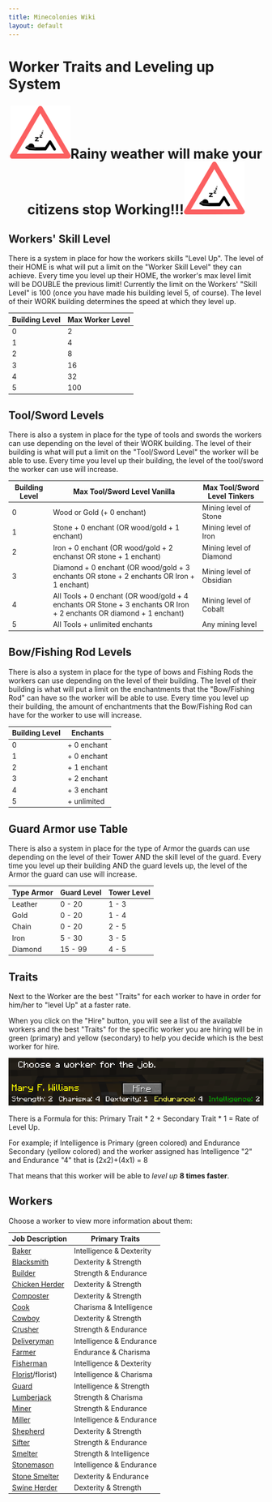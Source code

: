 ```yaml
---
title: Minecolonies Wiki
layout: default
---
```

# Worker Traits and Leveling up System

<p style="text-align:center; font-size:20pt;"><img src="../../assets/images/tutorial/Sleep.png" alt="Sleep"><b>Rainy weather will make your citizens stop Working!!!</b><img src="../../assets/images/tutorial/Sleep.png" alt="Sleep"></p>

## Workers' Skill Level

There is a system in place for how the workers skills "Level Up". The level of their HOME is what will put a limit on the "Worker Skill Level" they can achieve. Every time you level up their HOME, the worker's max level limit will be DOUBLE the previous limit! Currently the limit on the Workers' "Skill Level" is 100 (once you have made his building level 5, of course). The level of their WORK building determines the speed at which they level up.

| Building Level | Max Worker Level |
| -------------- | ---------------- |
| 0              | 2                |
| 1              | 4                |
| 2              | 8                |
| 3              | 16               |
| 4              | 32               |
| 5              | 100              |

## Tool/Sword Levels

There is also a system in place for the type of tools and swords the workers can use depending on the level of their WORK building. The level of their building is what will put a limit on the "Tool/Sword Level" the worker will be able to use. Every time you level up their building, the level of the tool/sword the worker can use will increase.

| Building Level | Max Tool/Sword Level Vanilla | Max Tool/Sword Level Tinkers   |
| -------------- | ---------------------- | ------------------------ |
| 0              | Wood  or Gold (+ 0 enchant)    | Mining level of Stone    |
| 1              | Stone + 0 enchant (OR wood/gold + 1 enchant)  | Mining level of Iron     |
| 2              | Iron + 0 enchant  (OR wood/gold + 2 enchanst OR stone + 1 enchant)  | Mining level of Diamond  |
| 3              | Diamond + 0 enchant (OR wood/gold + 3 enchants OR stone + 2 enchants OR Iron + 1 enchant)  | Mining level of Obsidian |
| 4              | All Tools + 0 enchant (OR wood/gold + 4 enchants OR Stone + 3 enchants OR Iron + 2 enchants OR diamond + 1 enchant)  | Mining level of Cobalt   |
| 5              | All Tools + unlimited enchants  | Any mining level   |


## Bow/Fishing Rod Levels

There is also a system in place for the type of bows and Fishing Rods the workers can use depending on the level of their building. The level of their building is what will put a limit on the enchantments that the "Bow/Fishing Rod" can have so the worker will be able to use. Every time you level up their building, the amount of enchantments that the Bow/Fishing Rod can have for the worker to use will increase.

| Building Level | Enchants  |
| -------------- | ------------- |
| 0              | + 0 enchant   |
| 1              | + 0 enchant   |
| 2              | + 1 enchant   |
| 3              | + 2 enchant   |
| 4              | + 3 enchant   |
| 5              | + unlimited   |


## Guard Armor use Table

There is also a system in place for the type of Armor the guards can use depending on the level of their Tower AND the skill level of the guard. Every time you level up their building AND the guard levels up, the level of the Armor the guard can use will increase.

| Type Armor | Guard Level | Tower Level |
| ---------- | ----------- | ----------- |
| Leather    | 0 - 20      | 1 - 3       |
| Gold       | 0 - 20      | 1 - 4       |
| Chain      | 0 - 20      | 2 - 5       |
| Iron       | 5 - 30      | 3 - 5       |
| Diamond    | 15 - 99     | 4 - 5       |


## Traits

Next to the Worker are the best "Traits" for each worker to have in order for him/her to "level Up" at a faster rate.

When you click on the "Hire" button, you will see a list of the available workers and the best "Traits" for the specific worker you are hiring will be in green (primary) and yellow (secondary) to help you decide which is the best worker for hire.

![Traits](../../assets/images/tutorial/traits.png)

There is a Formula for this: Primary Trait * 2 + Secondary Trait * 1 = Rate of Level Up.

For example; if Intelligence is Primary (green colored) and Endurance Secondary (yellow colored) and the worker assigned has Intelligence "2" and Endurance "4" that is (2x2)+(4x1) = 8

That means that this worker will be able to *level up* **8 times faster**.

## Workers

Choose a worker to view more information about them:

| Job Description                          | Primary Traits           |
| ---------------------------------------- | ------------------------ |
| [Baker](../workers/baker)                | Intelligence & Dexterity |
| [Blacksmith](../workers/blacksmith)      | Dexterity & Strength     |
| [Builder](../workers/builder)            | Strength & Endurance     |
| [Chicken Herder](../workers/chickenherder) | Dexterity & Strength   |
| [Composter](../workers/composter)        | Dexterity & Strength     |
| [Cook](../workers/cook)                  | Charisma & Intelligence  |
| [Cowboy](../workers/cowboy)              | Dexterity & Strength     |
| [Crusher](../worker/crusher)             | Strength & Endurance     |
| [Deliveryman](../workers/deliveryman)    | Intelligence & Endurance |
| [Farmer](../workers/farmer)              | Endurance & Charisma     |
| [Fisherman](../workers/fisherman)        | Intelligence & Dexterity |
| [Florist](../workers)/florist)           | Intelligence & Charisma  |
| [Guard](../workers/guard)                | Intelligence & Strength  |
| [Lumberjack](../workers/lumberjack)      | Strength & Charisma      |
| [Miner](../workers/miner)                | Strength & Endurance     |
| [Miller](../workers/miller)              | Intelligence & Endurance |
| [Shepherd](../workers/shepherd)          | Dexterity & Strength     |
| [Sifter](../workers/sifter)              | Strength & Endurance     |
| [Smelter](../workers/smelter)            | Strength & Intelligence  |
| [Stonemason](../workers/stonemason)      | Intelligence & Endurance |
| [Stone Smelter](../workers/stonesmelter) | Dexterity & Endurance    |
| [Swine Herder](../workers/swineherder)   | Dexterity & Strength     |
